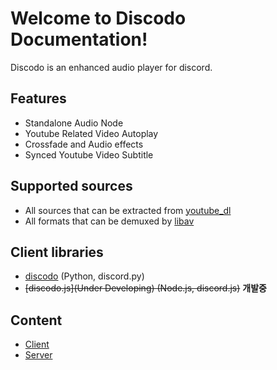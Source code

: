 # Welcome to Discodo Documentation!

Discodo is an enhanced audio player for discord.

## Features
- Standalone Audio Node
- Youtube Related Video Autoplay
- Crossfade and Audio effects
- Synced Youtube Video Subtitle

## Supported sources

+ All sources that can be extracted from [youtube_dl](https://github.com/ytdl-org/youtube-dl)
+ All formats that can be demuxed by [libav](https://libav.org/)

## Client libraries

* [discodo](https://github.com/kijk2869/discodo) (Python, discord.py)
* ~~[discodo.js](Under Developing) (Node.js, discord.js)~~ **개발중**

## Content

- [Client](./client)
- [Server](./server)
